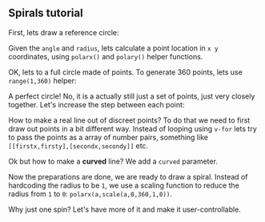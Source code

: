 ## Spirals tutorial

First, lets draw a reference circle:

<f-scene grid>
  <f-circle r="1" :opacity="0.1" />
</f-scene>

Given the `angle` and `radius`, lets calculate a point location in `x y` coordinates, using  `polarx()` and `polary()` helper functions.

<f-scene grid>
  <f-circle r="1" :opacity="0.1" />
  <f-point
    :x="polarx(0,1)"
    :y="polary(0,1)"
    :stroke="color('red')"
  />
</f-scene>

OK, lets to a full circle made of points. To generate 360 points, lets use `range(1,360)` helper:

<f-scene grid>
  <f-circle r="1" :opacity="0.1" />
  <f-point
    v-for="a in range(1,360)"
    :key="a"
    :x="polarx(a,1)"
    :y="polary(a,1)"
    :stroke="color('red')"
  />
</f-scene>

A perfect circle! No, it is a actually still just a set of points, just very closely together. Let's increase the step between each point:

<f-scene grid>
  <f-circle r="1" opacity="0.1" />
  <f-point
    v-for="a in range(1,360,10)"
    :key="a"
    :x="polarx(a,1)"
    :y="polary(a,1)"
    :stroke="color('red')"
  />
</f-scene>

How to make a real line out of discreet points? To do that we need to first draw out points in a bit different way. Instead of looping using `v-for` lets try to pass the points as a array of number pairs, something like `[[firstx,firsty],[secondx,secondy]]` etc.

<f-scene grid>
  <f-circle r="1" opacity="0.1" />
  <f-point
    :points="range(0,359,10).map(a => [polarx(a,1),polary(a,1)])"
    :stroke="color('red')"
  />
</f-scene>

<f-scene grid>
  <f-circle r="1" opacity="0.1" />
  <f-line
    :points="range(0,359,20).map(a => [polarx(a,1),polary(a,1)])"
    :stroke="color('red')"
  />
</f-scene>

Ok but how to make a **curved** line? We add a `curved` parameter.

<f-scene grid>
  <f-circle r="1" opacity="0.1" />
  <f-line
    :points="range(0,359,20).map(a => [polarx(a,1),polary(a,1)])"
    :stroke="color('red')"
    curved
  />
</f-scene>

Now the preparations are done, we are ready to draw a spiral. Instead of hardcoding the radius to be `1`, we use a scaling function to reduce the radius from `1` to `0`: `polarx(a,scale(a,0,360,1,0))`.

<f-scene grid>
  <f-circle r="1" opacity="0.1" />
  <f-line
    :points="range(0,359,20)
      .map(a => [
        polarx(a,scale(a,0,360,1,0)),
        polary(a,scale(a,0,360,1,0))
      ])"
    :stroke="color('red')"
    curved
  />
</f-scene>

Why just one spin? Let's have more of it and make it user-controllable.

<f-slider-data value="1" from="1" to="10" step="0.001">
<f-scene grid slot-scope="{value}">
  <f-circle r="1" opacity="0.1" />
  <f-line
    :points="range(0,360 * value,20)
      .map(a => [
        polarx(a,scale(a,0,360 * value,1,0)),
        polary(a,scale(a,0,360 * value,1,0))
      ])"
    :stroke="color('red')"
    curved
  />
</f-scene>
</f-slider-data>